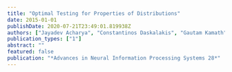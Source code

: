 ```yaml
---
title: "Optimal Testing for Properties of Distributions"
date: 2015-01-01
publishDate: 2020-07-21T23:49:01.819938Z
authors: ["Jayadev Acharya", "Constantinos Daskalakis", "Gautam Kamath"]
publication_types: ["1"]
abstract: ""
featured: false
publication: "*Advances in Neural Information Processing Systems 28*"
---
```


